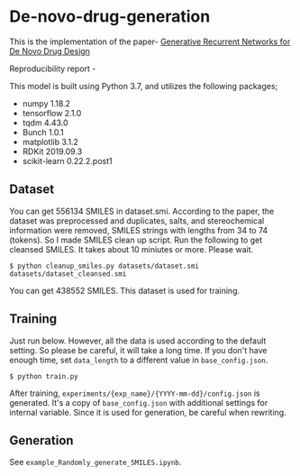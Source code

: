 # De-novo-drug-generation

This is the implementation of the paper- [Generative Recurrent Networks for De Novo Drug Design](https://pubmed.ncbi.nlm.nih.gov/29095571/)

Reproducibility report - 

This model is built using Python 3.7, and utilizes the following packages;

- numpy 1.18.2
- tensorflow 2.1.0
- tqdm 4.43.0
- Bunch 1.0.1
- matplotlib 3.1.2
- RDKit 2019.09.3
- scikit-learn 0.22.2.post1

## Dataset

You can get 556134 SMILES in dataset.smi. According to the paper, the dataset was preprocessed and duplicates, salts, and stereochemical information were removed, SMILES strings with lengths from 34 to 74 (tokens). So I made SMILES clean up script. Run the following to get cleansed SMILES. It takes about 10 miniutes or more. Please wait.

```
$ python cleanup_smiles.py datasets/dataset.smi datasets/dataset_cleansed.smi

```
You can get 438552 SMILES. This dataset is used for training.

## Training
Just run below. However, all the data is used according to the default setting. So please be careful, it will take a long time. If you don't have enough time, set ```data_length``` to a different value in ```base_config.json```.
```
$ python train.py
```
After training, ```experiments/{exp_name}/{YYYY-mm-dd}/config.json``` is generated. It's a copy of ```base_config.json``` with additional settings for internal variable. Since it is used for generation, be careful when rewriting.

## Generation
See ```example_Randomly_generate_SMILES.ipynb```.

